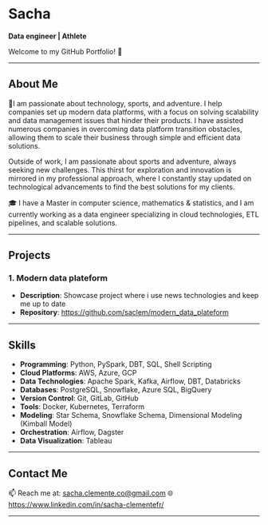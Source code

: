 # Sacha 

**Data engineer | Athlete**

Welcome to my GitHub Portfolio! 🚀

---

## About Me

👋I am passionate about technology, sports, and adventure. I help companies set up modern data platforms, with a focus on solving scalability and data management issues that hinder their products. I have assisted numerous companies in overcoming data platform transition obstacles, allowing them to scale their business through simple and efficient data solutions.

Outside of work, I am passionate about sports and adventure, always seeking new challenges. This thirst for exploration and innovation is mirrored in my professional approach, where I constantly stay updated on technological advancements to find the best solutions for my clients.

🎓 I have a Master in computer science, mathematics & statistics, and I am currently working as a data engineer specializing in cloud technologies, ETL pipelines, and scalable solutions.

---

## Projects
### 1. Modern data plateform
- **Description**: Showcase project where i use news technologies and keep me up to date
- **Repository**: https://github.com/saclem/modern_data_plateform
  

---

## Skills

- **Programming**: Python, PySpark, DBT, SQL, Shell Scripting
- **Cloud Platforms**: AWS, Azure, GCP
- **Data Technologies**: Apache Spark, Kafka, Airflow, DBT, Databricks
- **Databases**: PostgreSQL, Snowflake, Azure SQL, BigQuery
- **Version Control**: Git, GitLab, GitHub
- **Tools**: Docker, Kubernetes, Terraform
- **Modeling**: Star Schema, Snowflake Schema, Dimensional Modeling (Kimball Model)
- **Orchestration**: Airflow, Dagster
- **Data Visualization**: Tableau

---

## Contact Me

📫 Reach me at: sacha.clemente.co@gmail.com 
🌐 https://www.linkedin.com/in/sacha-clementefr/


---
